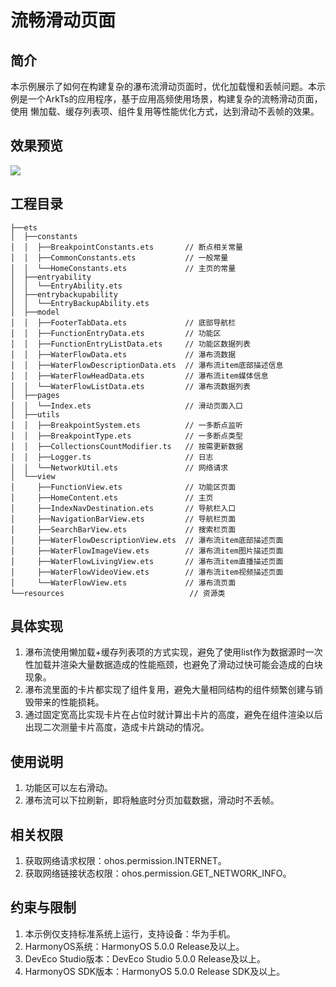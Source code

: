 # 流畅滑动页面
## 简介
本示例展示了如何在构建复杂的瀑布流滑动页面时，优化加载慢和丢帧问题。本示例是一个ArkTs的应用程序，基于应用高频使用场景，构建复杂的流畅滑动页面，使用
懒加载、缓存列表项、组件复用等性能优化方式，达到滑动不丢帧的效果。                                                                                                                                                                                                                                            
## 效果预览
![](./screenshots/device/page_slip.gif)
## 工程目录
```
├──ets
│  ├──constants
│  │  ├──BreakpointConstants.ets       // 断点相关常量
│  │  ├──CommonConstants.ets           // 一般常量
│  │  └──HomeConstants.ets             // 主页的常量
│  ├──entryability
│  │  └──EntryAbility.ets
│  ├──entrybackupability
│  │  └──EntryBackupAbility.ets
│  ├──model
│  │  ├──FooterTabData.ets             // 底部导航栏
│  │  ├──FunctionEntryData.ets         // 功能区
│  │  ├──FunctionEntryListData.ets     // 功能区数据列表
│  │  ├──WaterFlowData.ets             // 瀑布流数据
│  │  ├──WaterFlowDescriptionData.ets  // 瀑布流item底部描述信息
│  │  ├──WaterFlowHeadData.ets         // 瀑布流item媒体信息
│  │  └──WaterFlowListData.ets         // 瀑布流数据列表
│  ├──pages
│  │  └──Index.ets                     // 滑动页面入口
│  ├──utils
│  │  ├──BreakpointSystem.ets          // 一多断点监听
│  │  ├──BreakpointType.ets            // 一多断点类型
│  │  ├──CollectionsCountModifier.ts   // 按需更新数据
│  │  ├──Logger.ts                     // 日志
│  │  └──NetworkUtil.ets               // 网络请求
│  └──view
│     ├──FunctionView.ets              // 功能区页面
│     ├──HomeContent.ets               // 主页
│     ├──IndexNavDestination.ets       // 导航栏入口
│     ├──NavigationBarView.ets         // 导航栏页面
│     ├──SearchBarView.ets             // 搜索栏页面
│     ├──WaterFlowDescriptionView.ets  // 瀑布流item底部描述页面
│     ├──WaterFlowImageView.ets        // 瀑布流item图片描述页面
│     ├──WaterFlowLivingView.ets       // 瀑布流item直播描述页面
│     ├──WaterFlowVideoView.ets        // 瀑布流item视频描述页面
│     └──WaterFlowView.ets             // 瀑布流页面
└──resources                            // 资源类
```
## 具体实现
1. 瀑布流使用懒加载+缓存列表项的方式实现，避免了使用list作为数据源时一次性加载并渲染大量数据造成的性能瓶颈，也避免了滑动过快可能会造成的白块现象。
2. 瀑布流里面的卡片都实现了组件复用，避免大量相同结构的组件频繁创建与销毁带来的性能损耗。
3. 通过固定宽高比实现卡片在占位时就计算出卡片的高度，避免在组件渲染以后出现二次测量卡片高度，造成卡片跳动的情况。
## 使用说明
1. 功能区可以左右滑动。
2. 瀑布流可以下拉刷新，即将触底时分页加载数据，滑动时不丢帧。
## 相关权限
1. 获取网络请求权限：ohos.permission.INTERNET。
2. 获取网络链接状态权限：ohos.permission.GET_NETWORK_INFO。
## 约束与限制
1. 本示例仅支持标准系统上运行，支持设备：华为手机。
2. HarmonyOS系统：HarmonyOS 5.0.0 Release及以上。
3. DevEco Studio版本：DevEco Studio 5.0.0 Release及以上。
4. HarmonyOS SDK版本：HarmonyOS 5.0.0 Release SDK及以上。